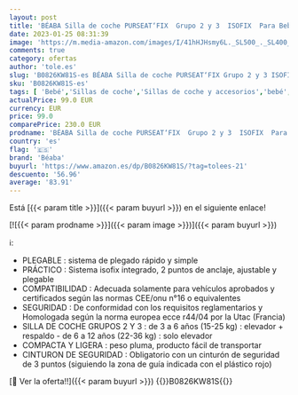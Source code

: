 ```yaml
---
layout: post
title: 'BÉABA Silla de coche PURSEAT‘FIX  Grupo 2 y 3  ISOFIX  Para Bebé y Niño  3/12 años   Compacta y Ligera  4 kg   Máxima Seguridad -Formato equipaje de mano  Norma ECE R44/04  Negro'
date: 2023-01-25 08:31:39
image: 'https://m.media-amazon.com/images/I/41hHJHsmy6L._SL500_._SL400_.jpg'
comments: true
category: ofertas
author: 'tole.es'
slug: 'B0826KW81S-es BÉABA Silla de coche PURSEAT‘FIX Grupo 2 y 3 ISOFIX Para...'
sku: 'B0826KW81S-es'
tags: [ 'Bebé','Sillas de coche','Sillas de coche y accesorios','bebé','béaba','coche','de','isofix','silla','🇪🇸', ]
actualPrice: 99.0 EUR
currency: EUR
price: 99.0
comparePrice: 230.0 EUR
prodname: 'BÉABA Silla de coche PURSEAT‘FIX  Grupo 2 y 3  ISOFIX  Para Bebé y Niño  3/12 años   Compacta y Ligera  4 kg   Máxima Seguridad -Formato equipaje de mano  Norma ECE R44/04  Negro'
country: 'es'
flag: '🇪🇸'
brand: 'Béaba'
buyurl: 'https://www.amazon.es/dp/B0826KW81S/?tag=tolees-21'
descuento: '56.96'
average: '83.91'
---
```


Está [{{< param title >}}]({{< param buyurl >}}) en el siguiente enlace!

[![{{< param prodname >}}]({{< param image >}})]({{< param buyurl >}})

ℹ️:

- PLEGABLE : sistema de plegado rápido y simple
- PRÁCTICO : Sistema isofix integrado, 2 puntos de anclaje, ajustable y plegable
- COMPATIBILIDAD : Adecuada solamente para vehículos aprobados y certificados según las normas CEE/onu n°16 o equivalentes
- SEGURIDAD : De conformidad con los requisitos reglamentarios y Homologada según la norma europea ecce r44/04 por la Utac (Francia)
- SILLA DE COCHE GRUPOS 2 Y 3 : de 3 a 6 años (15-25 kg) : elevador + respaldo - de 6 a 12 años (22-36 kg) : solo elevador
- COMPACTA Y LIGERA : peso pluma, producto fácil de transportar
- CINTURON DE SEGURIDAD : Obligatorio con un cinturón de seguridad de 3 puntos (siguiendo la zona de guía indicada con el plástico rojo)

[🛒 Ver la oferta!!]({{< param buyurl >}})
{{<world>}}B0826KW81S{{</world>}}
